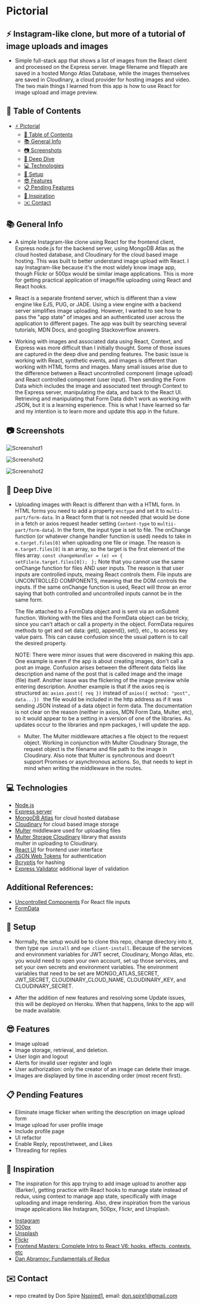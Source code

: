 # Pictorial

## :zap: Instagram-like clone, but more of a tutorial of image uploads and images

- Simple full-stack app that shows a list of images from the React client and processed on the Express server. Image filename and filepath are saved in a hosted Mongo Atlas Database, while the images themselves are saved in Cloudinary, a cloud provider for hosting images and video. The two main things I learned from this app is how to use React for image upload and image preview.

## :page_facing_up: Table of Contents

- [:zap: Pictorial](#zap-Pictorial)
  - [:page_facing_up: Table of Contents](#page_facing_up-table-of-contents)
  - [:books: General Info](#books-general-info)
  - [:camera: Screenshots](#camera-screen-shots)
  - [:microscope: Deep Dive](#microscope-deep-dive)
  - [:computer: Technologies](#computer-technologies)
  - [:floppy_disk: Setup](#floppy_disk-setup)
  - [:sunglasses: Features](#cool-features)
  - [:clipboard: Pending Features](#clipboard-pending-features)
  - [:clap: Inspiration](#clap-inspiration)
  - [:envelope: Contact](#envelope-contact)

## :books: General Info

- A simple Instagram-like clone using React for the frontend client, Express node.js for the backend server, using MongoDB Atlas as the cloud hosted database, and Cloudinary for the cloud based image hosting. This was built to better understand image upload with React. I say Instagram-like because it's the most widely know image app, though Flickr or 500px would be similar image applications. This is more for getting practical application of image/file uploading using React and React hooks.

- React is a separate frontend server, which is different than a view engine like EJS, PUG, or JADE. Using a view engine with a backend server simplifies image uploading. However, I wanted to see how to pass the "app state" of images and an authenticated user across the application to different pages. The app was built by searching several tutorials, MDN Docs, and googling Stackoverflow answers.

- Working with images and associated data using React, Context, and Express was more difficult than I initially thought. Some of those issues are captured in the deep dive and pending features. The basic issue is working with React, synthetic events, and images is different than working with HTML forms and images. Many small issues arise due to the difference between a React uncontrolled component (image upload) and React controlled component (user input). Then sending the Form Data which includes the image and associated text through Context to the Express server, manipulating the data, and back to the React UI. Retrieving and manipulating that Form Data didn't work as working with JSON, but it is a learning experience. This is what I have learned so far and my intention is to learn more and update this app in the future.

## :camera: Screenshots

![Screenshot1](/screenshots/screenshot1.png)

![Screenshot2](/screenshots/screenshot2.png)

![Screenshot2](/screenshots/screenshot3.png)

## :microscope: Deep Dive

- Uploading images with React is different than with a HTML form. In HTML forms you need to add a property `enctype` and set it to `multi-part/form-data`. In a React form that is not needed (that would be done in a fetch or axios request header setting `Content-type` to `multii-part/form-data`). In the form, the input type is set to file. The onChange function (or whatever change handler function is used) needs to take in `e.target.files[0]` when uploading one file or image. The reason is `e.target.files[0]` is an array, so the target is the first element of the files array.
  `const changeHandler = (e) => {`
  ` setFile(e.target.files[0]);`
  ` };`
  Note that you cannot use the same onChange function for files AND user inputs. The reason is that user inputs are controlled inputs, meaing React controls them. File inputs are UNCONTROLLED COMPONENTS, meaning that the DOM controls the inputs. If the same onChange function is used, React will throw an error saying that both controlled and uncontrolled inputs cannot be in the same form.

  The file attached to a FormData object and is sent via an onSubmit function. Working with the files and the FormData object can be tricky, since you can't attach or call a property in the object. FormData requires methods to get and set data: get(), append(), set(), etc., to access key value pairs. This can cause confusion since the usual pattern is to call the desired property.

  NOTE: There were minor issues that were discovered in making this app.
  One example is even if the app is about creating images, don't call a post an image. Confusion arises between the different data fields like description and name of the post that is called image and the image (file) itself.
  Another issue was the flickering of the image preview while entering description.
  Another example is that if the axios req is structured as:
  `axios.post({ req })` instead of `axios({ method: "post", data...}) ` the file would be included in the http address as if it was sending JSON instead of a data object in form data. The documentation is not clear on the reason (neither in axios, MDN Form Data, Multer, etc), so it would appear to be a setting in a version of one of the libraries. As updates occur to the libraries and npm packages, I will update the app.

  - Multer. The Multer middleware attaches a file object to the request object. Working in conjunction with Multer Cloudinary Storage, the request object is the filename and file path to the image in Cloudinary.
    Also note that Multer is synchronous and doesn't support Promises or asynchronous actions. So, that needs to kept in mind when writing the middleware in the routes.

## :computer: Technologies

- [Node.js ](https://nodejs.org/en/)
- [Express server](https://expressjs.com/)
- [MongoDB Atlas](https://www.mongodb.com/cloud/atlas) for cloud hosted database
- [Cloudinary](https://cloudinary.com/) for cloud based image storage
- [Multer](https://www.npmjs.com/package/multer) middleware used for uploading files
- [Multer Storage Cloudinary](https://www.npmjs.com/package/multer-storage-cloudinary) library that assists  
   multer in uploading to Cloudinary.
- [React UI](https://reactjs.org/) for frontend user interface
- [JSON Web Tokens](https://www.npmjs.com/package/jsonwebtoken) for authentication
- [Bcryptjs](https://www.npmjs.com/package/bcryptjs) for hashing
- [Express Validator](https://www.npmjs.com/package/express-validator) additional layer of validation

## Additional References:

- [Uncontrolled Components](https://reactjs.org/docs/uncontrolled-components.html) For React file inputs
- [FormData](https://developer.mozilla.org/en-US/docs/Web/API/FormData)

## :floppy_disk: Setup

- Normally, the setup would be to clone this repo, change directory into it, then type `npm install` and `npm client-install`. Because of the services and environment variables for JWT secret, Cloudinary, Mongo Atlas, etc. you would need to open your own account, set up those services, and set your own secrets and environment variables. The environment variables that need to be set are MONGO_ATLAS_SECRET, JWT_SECRET, CLOUDINARY_CLOUD_NAME, CLOUDINARY_KEY, and CLOUDINARY_SECRET.

- After the addition of new features and resolving some Update issues, this will be deployed on Heroku. When that happens, links to the app will be made available.

## :sunglasses: Features

- Image upload
- Image storage, retrieval, and deletion.
- User login and logout
- Alerts for invalid user register and login
- User authorization: only the creator of an image can delete their image.
- Images are displayed by time in ascending order (most recent first).

## :clipboard: Pending Features

- Eliminate image flicker when writing the description on image upload form
- Image upload for user profile image
- Include profile page
- UI refactor
- Enable Reply, repost/retweet, and Likes
- Threading for replies

## :clap: Inspiration

- The inspiration for this app trying to add image upload to another app (Barker), getting practice with React hooks to manage state instead of redux, using context to manage app state, specifically with image uploading and image rendering. Also, drew inspiration from the various image applications like Instagram, 500px, Flickr, and Unsplash.

* [Instagram](https://www.instagram.com/)
* [500px](https://500px.com/)
* [Unsplash](https://unsplash.com/)
* [Flickr](https://www.flickr.com/)
* [Frontend Masters: Complete Intro to React V6: hooks, effects, contexts, etc](https://frontendmasters.com/courses/complete-react-v6/)
* [Dan Abramov: Fundamentals of Redux](https://egghead.io/courses/fundamentals-of-redux-course-from-dan-abramov-bd5cc867)

## :envelope: Contact

- repo created by Don Spire [Nspired1](https://github.com/Nspired1), email: don.spire1@gmail.com
